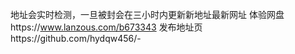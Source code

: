 
地址会实时检测，一旦被封会在三小时内更新新地址最新网址 体验网盘https://www.lanzous.com/b673343 发布地址页https://github.com/hydqw456/-
